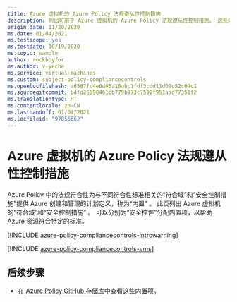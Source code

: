 ```yaml
---
title: Azure 虚拟机的 Azure Policy 法规遵从性控制措施
description: 列出可用于 Azure 虚拟机的 Azure Policy 法规遵从性控制措施。 这些内置的策略定义提供了管理 Azure 资源符合性的常用方法。
origin.date: 11/20/2020
ms.date: 01/04/2021
ms.testscope: yes
ms.testdate: 10/19/2020
ms.topic: sample
author: rockboyfor
ms.author: v-yeche
ms.service: virtual-machines
ms.custom: subject-policy-compliancecontrols
ms.openlocfilehash: ad587fc4e6d95a16abc1fdf3cdd11d09c52c04c1
ms.sourcegitcommit: b4fd26098461cb779b973c7592f951aad77351f2
ms.translationtype: HT
ms.contentlocale: zh-CN
ms.lasthandoff: 01/04/2021
ms.locfileid: "97856662"
---
```

<!--Verified Successfully-->
# <a name="azure-policy-regulatory-compliance-controls-for-azure-virtual-machines"></a>Azure 虚拟机的 Azure Policy 法规遵从性控制措施 

Azure Policy 中的法规符合性为与不同符合性标准相关的“符合域”和“安全控制措施”提供 Azure 创建和管理的计划定义，称为“内置” 。 此页列出 Azure 虚拟机的“符合域”和“安全控制措施” 。 可以分别为“安全控件”分配内置项，以帮助 Azure 资源符合特定的标准。

<!--Not Available on [Regulatory Compliance in Azure Policy](../governance/policy/concepts/regulatory-compliance.md)-->

[!INCLUDE [azure-policy-compliancecontrols-introwarning](../../includes/policy/standards/intro-warning.md)]

[!INCLUDE [azure-policy-compliancecontrols-vms](../../includes/policy/standards/byrp/microsoft.compute.md)]

## <a name="next-steps"></a>后续步骤

<!--Not Available on - Learn more about [Azure Policy Regulatory Compliance](../governance/policy/concepts/regulatory-compliance.md)-->

- 在 [Azure Policy GitHub 存储库](https://github.com/Azure/azure-policy)中查看这些内置项。

<!-- Update_Description: update meta properties, wording update, update link -->